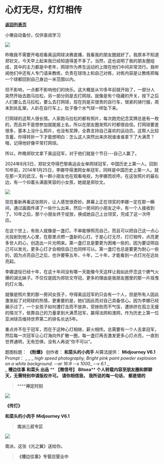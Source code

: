# 心灯无尽，灯灯相传

[**返回列表页**](/gzh/槽边往事)

小懒自动备份，仅供查阅学习

![](https://mmbiz.qpic.cn/mmbiz_jpg/Ia6gU9JNtkoQdz6uq6emm18fOxDRHcNSWdX6ZKuWSc7P7m1CZsybrlUmsot5YqviaBm9t7V6cyxt0jviaqf5iaicOg/640?wx_fmt=jpeg&from;=appmsg)

昨晚我不需要开电视看奥运网球决赛直播，我看我的朋友圈就好了。我原本不知道郑钦文，今天早上起来我已经知道得差不多了。当然，这也说明了我的朋友圈组成，其中的主力都是中老年，网球作为养生运动的上限在他们中间非常流行。我听闻他们中还有人专门请来教练，负责在球场上和自己对练，对练内容是让教练把每一个球都回到自己身边一米范围以内。

但不影响，一点都不影响他们的快乐。这大概是从10多年前就开始了，一部分人突然开始去跑马拉松，另一部分则是去打网球。就像是有个隐藏的开关，按下之后人们要么去马拉松，要么去打网球，现在则是买很贵的自行车，很紧的骑行服，周末到处乱窜。人趴在自行车上，肚子像个水气球一样坠下来。

打网球的这帮人很长情。人家跑马拉松的都有照片，每次跑完纪念奖牌总是有一枚的，而且并不是想参加就能报上名，所以在朋友圈发照片时都很自信。打网球要差很多，基本上没什么照片，也没有奖牌，全靠支持自己喜欢的运动员。这帮人比较含蓄，你得转折一下才能想明白：怎么这人突然出来庆祝谁谁谁拿下了大满贯？哦，记得他好像平常打网球。

所以，昨晚郑钦文拿下奥运冠军，对于他们就是个节日---自己人赢了。

2024年8月3日，郑钦文夺得巴黎奥运会女单网球冠军，中国历史上第一人。回到10年前，2014年1月25日，李娜夺得澳网女单冠军，同样是中国历史上第一人。就在那一天的武汉，有一群小朋友也在观看电视，为李娜而欢呼。在这张照片的最右边，有一个仰着头满面笑容的小女孩，她就是郑钦文。

![](https://mmbiz.qpic.cn/mmbiz_jpg/Ia6gU9JNtkoQdz6uq6emm18fOxDRHcNS3dpCMs6x5ticx5Mxt8OuNI0amzdfb524tBjOSteKVRZIU9HIFfCibyag/640?wx_fmt=jpeg&from;=appmsg)

现在重新再看这张照片，让人感觉很奇妙。屏幕上正在领奖的李娜一定在那一瞬间，通过画面传递了一些什么出来，然后一房间的小朋友之中，有一个人接收到了。10年之后，那个小朋友终于绽放，换成她自己上台领奖，完成了这一次呼应。

在这个世上，有些人就像是一盏灯。不单能够照亮自己，而且可以把自己这一点心光投射到他人心里，在那里点燃一盏新的心灯。于是心灯无尽，灯灯相传，点亮更多世人的心，创造出一片光明来。第一盏灯总是要更为困难一些的，因为要证明自己可以发光，更多心灯才会相信自己也同样可以。第一盏灯也总是要更为耐心一些的，因为点亮自己之后，也许要等五年，十年，二十年，才能看到一点灯光在远处亮起。

李娜退役已经十年，在这十年间没有哪一天能像今天这样让我如此怀念这个脾气火爆的湖北妹子。不仅仅是因为郑钦文夺冠，更多的理由是我朋友圈里的那一片摇曳的灯火海。

就像是照片里的那一房间女孩子，夺得奥运冠军的只会有一个人，但是所有人因此激发起了对网球的热情，更重要的是，她们因此而对自己具备信心。因为李娜已经展示过了，一个女孩子如何遭打击而不放弃，受挫败而不气馁，遭排挤在孤立无援的情况下，依靠自己的力量拿到大满贯冠军，赢得法网和澳网，作为历史上第一位亚洲球员维持世界第二的排名长达5年。

重点并不在于冠军，而在于这种心灯相继，薪火相传。总需要有一个人去拿冠军，然后每一次冠军让心灯海向外扩散一圈，每一盏灯再去激发更多心灯点亮，一直到世界通明，无有恐惧，没有人再说“你不可以”。

  

题图标题： **《粉爆》** 创作者： **和菜头的小肉手** AI算法提供： **Midjourney V6.1** Prompt： _ _ _
_high speed photography, Bright pink paint powder explosion on a white
background. --ar 16:9 --s 1000__ -_-v 6.1_ _  
_ **槽边往事** **和菜头 出品** ** **【微信号】** **Bitsea**** **个人转载内容至朋友圈和群聊天，无需特别申请版权许可。**
**请你相信我，** **我所说的每一句话，** **都是错的**

>  ******禅定时刻**

![](https://mmbiz.qpic.cn/mmbiz_jpg/Ia6gU9JNtkoQdz6uq6emm18fOxDRHcNSYxOH3pIaUtNQOVg6s8GjWdr9O3wshZofMWYYoq3diaKyjWf7icAy2I7w/640?wx_fmt=jpeg&from;=appmsg)

 **《传灯》**

 **和菜头的小肉手** **Midjourney V6.1**  

>  **南派三叔专区**

![](https://mmbiz.qpic.cn/mmbiz_jpg/Ia6gU9JNtkoQdz6uq6emm18fOxDRHcNS3l2MtciaGMqW6c4QjLAiayG4HdkFwTlgAJyR3YhCw3j8ib1g3Jode5xsw/640?wx_fmt=jpeg&from;=appmsg)

南派，这张《光之翼》送给你。

>  **《槽边往事》专营店营业中**

  

